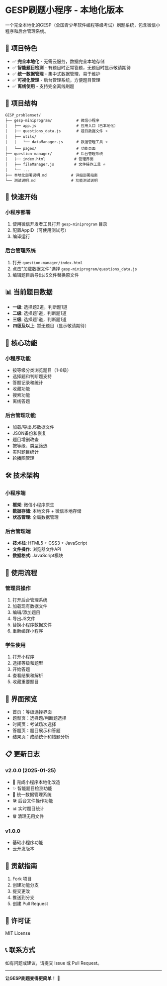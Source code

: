 # GESP刷题小程序 - 本地化版本

一个完全本地化的GESP（全国青少年软件编程等级考试）刷题系统，包含微信小程序和后台管理系统。

## 🎯 项目特色

- ✅ **完全本地化** - 无需云服务，数据完全本地存储
- ✅ **智能题目检测** - 有题目时正常答题，无题目时显示敬请期待
- ✅ **统一数据管理** - 集中式数据管理，易于维护
- ✅ **可视化管理** - 后台管理系统，方便题目管理
- ✅ **离线使用** - 支持完全离线刷题

## 📁 项目结构

```
GESP_problemset/
├── gesp-miniprogram/           # 微信小程序
│   ├── app.js                  # 应用入口（已本地化）
│   ├── questions_data.js       # 题目数据文件 ⭐
│   ├── utils/
│   │   └── dataManager.js      # 数据管理工具 ⭐
│   └── pages/                  # 功能页面
├── question-manager/           # 后台管理系统
│   ├── index.html             # 管理界面
│   ├── fileManager.js         # 文件操作工具 ⭐
│   └── ...
├── 本地化部署说明.md           # 详细部署指南
└── 测试说明.md                # 功能测试说明
```

## 🚀 快速开始

### 小程序部署
1. 使用微信开发者工具打开 `gesp-miniprogram` 目录
2. 配置AppID（可使用测试号）
3. 编译运行

### 后台管理系统
1. 打开 `question-manager/index.html`
2. 点击"加载数据文件"选择 `gesp-miniprogram/questions_data.js`
3. 编辑题目后导出JS文件替换原文件

## 📊 当前题目数据

- **一级**: 选择题2道，判断题1道
- **二级**: 选择题1道，判断题1道  
- **三级**: 选择题1道，判断题1道
- **四级及以上**: 暂无题目（显示敬请期待）

## 🔧 核心功能

### 小程序功能
- 按等级分类浏览题目（1-8级）
- 选择题和判断题支持
- 答题记录和统计
- 收藏功能
- 搜索功能
- 离线答题

### 后台管理功能
- 加载/导出JS数据文件
- JSON备份和恢复
- 题目增删改查
- 按等级、类型筛选
- 实时题目统计
- 轮播图管理

## 🛠️ 技术架构

### 小程序端
- **框架**: 微信小程序原生
- **数据存储**: 本地文件 + 微信本地存储
- **状态管理**: 全局数据管理

### 后台管理端
- **技术栈**: HTML5 + CSS3 + JavaScript
- **文件操作**: 浏览器文件API
- **数据格式**: JavaScript模块

## 📝 使用流程

### 管理员操作
1. 打开后台管理系统
2. 加载现有数据文件
3. 编辑/添加题目
4. 导出JS文件
5. 替换小程序数据文件
6. 重新编译小程序

### 学生使用
1. 打开小程序
2. 选择等级和题型
3. 开始答题
4. 查看结果和解析
5. 收藏重要题目

## 🎨 界面预览

- 首页：等级选择界面
- 题型页：选择题/判断题选择
- 时间页：考试场次选择
- 答题页：题目展示和答题
- 结果页：成绩统计和错题分析

## 📋 更新日志

### v2.0.0 (2025-01-25)
- 🚀 完成小程序本地化改造
- ✨ 智能题目检测功能
- 🔧 统一数据管理系统
- 🛠️ 后台文件操作功能
- 📊 实时题目统计
- 🗑️ 清理无用文件

### v1.0.0
- 基础小程序功能
- 云开发版本

## 🤝 贡献指南

1. Fork 项目
2. 创建功能分支
3. 提交更改
4. 推送到分支
5. 创建 Pull Request

## 📄 许可证

MIT License

## 📞 联系方式

如有问题或建议，请提交 Issue 或 Pull Request。

---

**让GESP刷题变得更简单！** 🎉